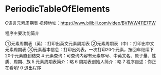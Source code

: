 # PeriodicTableOfElements
C语言元素周期表
视频地址：https://www.bilibili.com/video/BV1WW411E7PW

程序主要功能简介

①元素周期表（英）：打印出英文元素周期表
②元素周期表（中）：打印出中文元素周期表
③元素基本信息：打印出列表，一次打印20个元素，按回车继续下20个元素直到结束
4 元素查询：可查询内容有元素序号、中英文名、原子量、性质、周期、族
5 元素周期表简介：略
6 周期表创始人简介：略
7 程序自述：你正在看哟!
0 退出程序
